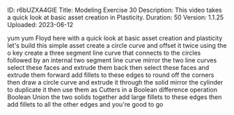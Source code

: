 ID: r6bUZXA4GIE
Title: Modeling Exercise 30
Description: This video takes a quick look at basic asset creation in Plasticity.
Duration: 50
Version: 1.1.25
Uploaded: 2023-06-12

yum yum Floyd here with a quick look at
basic asset creation and plasticity
let's build this simple asset create a
circle curve and offset it twice using
the o key
create a three segment line curve that
connects to the circles followed by an
internal two segment line curve
mirror the two line curves select these
faces and extrude them back then select
these faces and extrude them forward add
fillets to these edges to round off the
corners then draw a circle curve and
extrude it through the solid
mirror the cylinder to duplicate it then
use them as Cutters in a Boolean
difference operation Boolean Union the
two solids together add large fillets to
these edges then add fillets to all the
other edges and you're good to go

